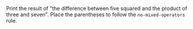 
Print the result of "the difference between five squared and the product of three and seven". Place the parentheses to follow the `no-mixed-operators` rule.
